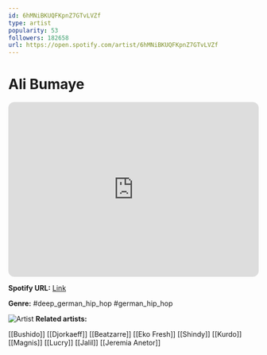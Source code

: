 ```yaml
---
id: 6hMNiBKUQFKpnZ7GTvLVZf
type: artist
popularity: 53
followers: 182658
url: https://open.spotify.com/artist/6hMNiBKUQFKpnZ7GTvLVZf
---
```

# Ali Bumaye

<iframe style="border-radius:12px" src="https://open.spotify.com/embed/artist/6hMNiBKUQFKpnZ7GTvLVZf" width="100%" height="352" frameBorder="0" allowfullscreen="" allow="autoplay; clipboard-write; encrypted-media; fullscreen; picture-in-picture" loading="lazy"></iframe>

**Spotify URL:** [Link](https://open.spotify.com/artist/6hMNiBKUQFKpnZ7GTvLVZf)

**Genre:**  #deep_german_hip_hop #german_hip_hop

![Artist](https://i.scdn.co/image/ab6761610000e5ebe939df93e4f031d7d4e0bad5)
**Related artists:**

[[Bushido]]
[[Djorkaeff]]
[[Beatzarre]]
[[Eko Fresh]]
[[Shindy]]
[[Kurdo]]
[[Magnis]]
[[Lucry]]
[[Jalil]]
[[Jeremia Anetor]]
